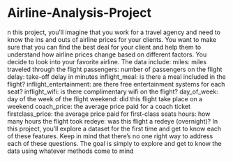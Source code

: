 # Airline-Analysis-Project
n this project, you’ll imagine that you work for a travel agency and need to know the ins and outs of airline prices for your clients. You want to make sure that you can find the best deal for your client and help them to understand how airline prices change based on different factors.  You decide to look into your favorite airline. The data include:  miles: miles traveled through the flight passengers: number of passengers on the flight delay: take-off delay in minutes inflight_meal: is there a meal included in the flight? inflight_entertainment: are there free entertainment systems for each seat? inflight_wifi: is there complimentary wifi on the flight? day_of_week: day of the week of the flight weekend: did this flight take place on a weekend coach_price: the average price paid for a coach ticket firstclass_price: the average price paid for first-class seats hours: how many hours the flight took redeye: was this flight a redeye (overnight)? In this project, you’ll explore a dataset for the first time and get to know each of these features. Keep in mind that there’s no one right way to address each of these questions. The goal is simply to explore and get to know the data using whatever methods come to mind
